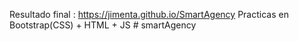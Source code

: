 Resultado final :
https://jimenta.github.io/SmartAgency
Practicas en Bootstrap(CSS) + HTML + JS
#   s m a r t A g e n c y  
 